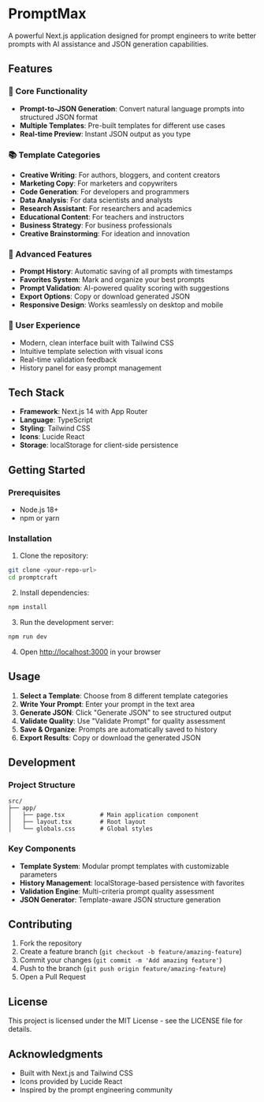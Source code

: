 # PromptMax

A powerful Next.js application designed for prompt engineers to write better prompts with AI assistance and JSON generation capabilities.

## Features

### 🎯 Core Functionality
- **Prompt-to-JSON Generation**: Convert natural language prompts into structured JSON format
- **Multiple Templates**: Pre-built templates for different use cases
- **Real-time Preview**: Instant JSON output as you type

### 📚 Template Categories
- **Creative Writing**: For authors, bloggers, and content creators
- **Marketing Copy**: For marketers and copywriters
- **Code Generation**: For developers and programmers
- **Data Analysis**: For data scientists and analysts
- **Research Assistant**: For researchers and academics
- **Educational Content**: For teachers and instructors
- **Business Strategy**: For business professionals
- **Creative Brainstorming**: For ideation and innovation

### 🔧 Advanced Features
- **Prompt History**: Automatic saving of all prompts with timestamps
- **Favorites System**: Mark and organize your best prompts
- **Prompt Validation**: AI-powered quality scoring with suggestions
- **Export Options**: Copy or download generated JSON
- **Responsive Design**: Works seamlessly on desktop and mobile

### 🎨 User Experience
- Modern, clean interface built with Tailwind CSS
- Intuitive template selection with visual icons
- Real-time validation feedback
- History panel for easy prompt management

## Tech Stack

- **Framework**: Next.js 14 with App Router
- **Language**: TypeScript
- **Styling**: Tailwind CSS
- **Icons**: Lucide React
- **Storage**: localStorage for client-side persistence

## Getting Started

### Prerequisites
- Node.js 18+ 
- npm or yarn

### Installation

1. Clone the repository:
```bash
git clone <your-repo-url>
cd promptcraft
```

2. Install dependencies:
```bash
npm install
```

3. Run the development server:
```bash
npm run dev
```

4. Open [http://localhost:3000](http://localhost:3000) in your browser

## Usage

1. **Select a Template**: Choose from 8 different template categories
2. **Write Your Prompt**: Enter your prompt in the text area
3. **Generate JSON**: Click "Generate JSON" to see structured output
4. **Validate Quality**: Use "Validate Prompt" for quality assessment
5. **Save & Organize**: Prompts are automatically saved to history
6. **Export Results**: Copy or download the generated JSON

## Development

### Project Structure
```
src/
├── app/
│   ├── page.tsx          # Main application component
│   ├── layout.tsx        # Root layout
│   └── globals.css       # Global styles
```

### Key Components
- **Template System**: Modular prompt templates with customizable parameters
- **History Management**: localStorage-based persistence with favorites
- **Validation Engine**: Multi-criteria prompt quality assessment
- **JSON Generator**: Template-aware JSON structure generation

## Contributing

1. Fork the repository
2. Create a feature branch (`git checkout -b feature/amazing-feature`)
3. Commit your changes (`git commit -m 'Add amazing feature'`)
4. Push to the branch (`git push origin feature/amazing-feature`)
5. Open a Pull Request

## License

This project is licensed under the MIT License - see the LICENSE file for details.

## Acknowledgments

- Built with Next.js and Tailwind CSS
- Icons provided by Lucide React
- Inspired by the prompt engineering community
